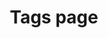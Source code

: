 ---
title: Tags page
description: This page contains all the tags from the website.
tags:
  - Folder-index
---